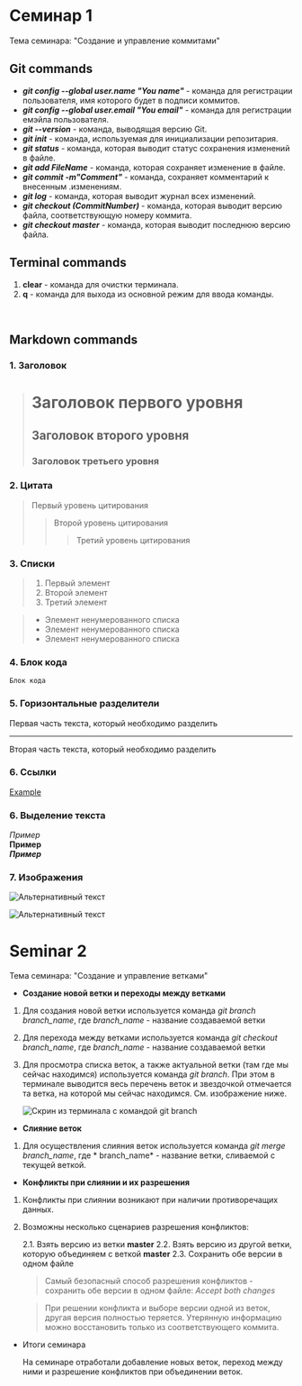 # Семинар 1

Тема семинара: "Создание и управление коммитами"

## Git commands
* ***git config --global user.name "You name"*** - команда для регистрации пользователя, имя которого будет в подписи коммитов.
* ***git config --global user.email "You email"*** - команда для регистрации емэйла пользователя.
* ***git --version*** - команда, выводящая версию Git.
* ***git init*** - команда, используемая для инициализации репозитария.
* ***git status*** - команда, которая выводит статус сохранения изменений в файле.
* ***git add FileName*** - команда, которая сохраняет изменение в файле.
* ***git commit -m"Comment"*** - команда, сохраняет комментарий к внесенным .изменениям.
* ***git log*** - команда, которая выводит журнал всех изменений.
* ***git checkout (CommitNumber)*** - команда, которая выводит версию файла, соответствующую номеру коммита.
* ***git checkout master*** - команда, которая выводит последнюю версию файла.

## Terminal commands
1. **clear** - команда для очистки терминала.
2. **q** - команда для выхода из основной режим для ввода команды.

<br>

## Markdown commands
### 1. Заголовок
>#  Заголовок первого уровня
>## Заголовок второго уровня
>### Заголовок третьего уровня
### 2. Цитата
> Первый уровень цитирования
>> Второй уровень цитирования
>>> Третий уровень цитирования

### 3. Списки
>1. Первый элемент
>2. Второй элемент
>3. Третий элемент

>* Элемент ненумерованного списка
>* Элемент ненумерованного списка
>* Элемент ненумерованного списка

### 4. Блок кода
    Блок кода

### 5. Горизонтальные разделители

Первая часть текста, который необходимо разделить
***
Вторая часть текста, который необходимо разделить

### 6. Ссылки

[Example](http://example.com/) 

### 6. Выделение текста
*Пример*  
**Пример**  
***Пример***

### 7. Изображения

![Альтернативный текст](logo.png "Лого")

![Альтернативный текст](logo.svg "Лого")

# Seminar 2

Тема семинара: "Создание и управление ветками"

* __Создание новой ветки и переходы между ветками__

1. Для создания новой ветки используется команда *git branch branch_name*, где *branch_name* - название создаваемой ветки
2. Для перехода между ветками используется команда *git checkout branch_name*, где *branch_name* - название создаваемой ветки
3. Для просмотра списка веток, а также актуальной ветки (там где мы сейчас находимся) используется команда *git branch*. При этом в терминале выводится весь перечень веток и звездочкой отмечается та ветка, на которой мы сейчас находимся. См. изображение ниже.

    ![Скрин из терминала с командой git branch](/Pirtures/GitBranch.png)

* __Слияние веток__

1. Для осуществления слияния веток используется команда *git merge branch_name*, где * branch_name* - название ветки, сливаемой с текущей веткой.

* __Конфликты при слиянии и их разрешения__

1. Конфликты при слиянии возникают при наличии противоречащих данных.

2. Возможны несколько сценариев разрешения конфликтов:

    2.1. Взять версию из ветки **master**
    2.2. Взять версию из другой ветки, которую объединяем с веткой **master**
    2.3. Сохранить обе версии в одном файле

    > Самый безопасный способ разрешения конфликтов - сохранить обе версии в одном файле: *Accept both changes*
    
    > При решении конфликта и выборе версии одной из веток, другая версия полностью теряется. Утерянную информацию можно восстановить только из соответствующего коммита.

* Итоги семинара

    На семинаре отработали добавление новых веток, переход между ними и разрешение конфликтов при объединении веток.
